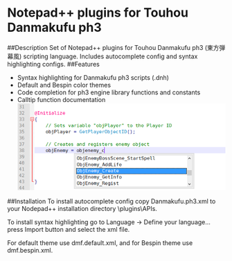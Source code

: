 # Notepad++ plugins for Touhou Danmakufu ph3
##Description
Set of Notepad++ plugins for Touhou Danmakufu ph3 (東方弾幕風) scripting language. Includes autocomplete config and syntax highlighting configs.
##Features
- Syntax highlighting for Danmakufu ph3 scripts (.dnh)
- Default and Bespin color themes
- Code completion for ph3 engine library functions and constants 
- Calltip function documentation
![Alt text](/screenshot/dmf-auto.png?raw=true "Autocomplete")

##Installation
To install autocomplete config copy Danmakufu.ph3.xml to your Nodepad++ installation directory \plugins\APIs.

To install syntax highlighting go to Language → Define your language... press Import button and select the xml file.

For default theme use dmf.default.xml, and for Bespin theme use dmf.bespin.xml.